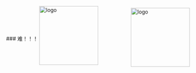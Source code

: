 <img src="https://github-readme-stats.vercel.app/api?username=wupeng&show_icons=true" alt="logo" height="160" align="right" style="margin: 5px; margin-bottom: 20px;" />
### 难！！！
<img src="https://github-profile-trophy.vercel.app/?username=wupeng&theme=flat&column=8" alt="logo" height="160" align="center" style="margin: auto; margin-bottom: 20px;" />
